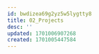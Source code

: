 ```yaml
---
id: bwdizea69g2yz5w5lygtty8
title: 02_Projects
desc: ''
updated: 1701006907268
created: 1701005447584
---
```


